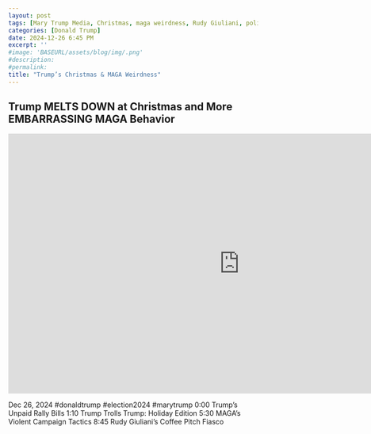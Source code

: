 ```yaml
---
layout: post
tags: [Mary Trump Media, Christmas, maga weirdness, Rudy Giuliani, politics]
categories: [Donald Trump]
date: 2024-12-26 6:45 PM
excerpt: ''
#image: 'BASEURL/assets/blog/img/.png'
#description:
#permalink:
title: "Trump’s Christmas & MAGA Weirdness"
---
```



## Trump MELTS DOWN at Christmas and More EMBARRASSING MAGA Behavior

<iframe width="932" height="524" src="https://www.youtube.com/embed/mYnCCqIygZc" title="Trump MELTS DOWN at Christmas and More EMBARRASSING MAGA Behavior" frameborder="0" allow="accelerometer; autoplay; clipboard-write; encrypted-media; gyroscope; picture-in-picture; web-share" referrerpolicy="strict-origin-when-cross-origin" allowfullscreen></iframe>

Dec 26, 2024  #donaldtrump #election2024 #marytrump
0:00  Trump’s Unpaid Rally Bills
1:10 Trump Trolls Trump: Holiday Edition
5:30 MAGA’s Violent Campaign Tactics
8:45 Rudy Giuliani’s Coffee Pitch Fiasco
